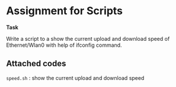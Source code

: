 # Assignment for Scripts

**Task**

Write a script to a show the current upload and download speed of Ethernet/Wlan0 with help of ifconfig command.
 
## Attached codes

``speed.sh`` : show the current upload and download speed

